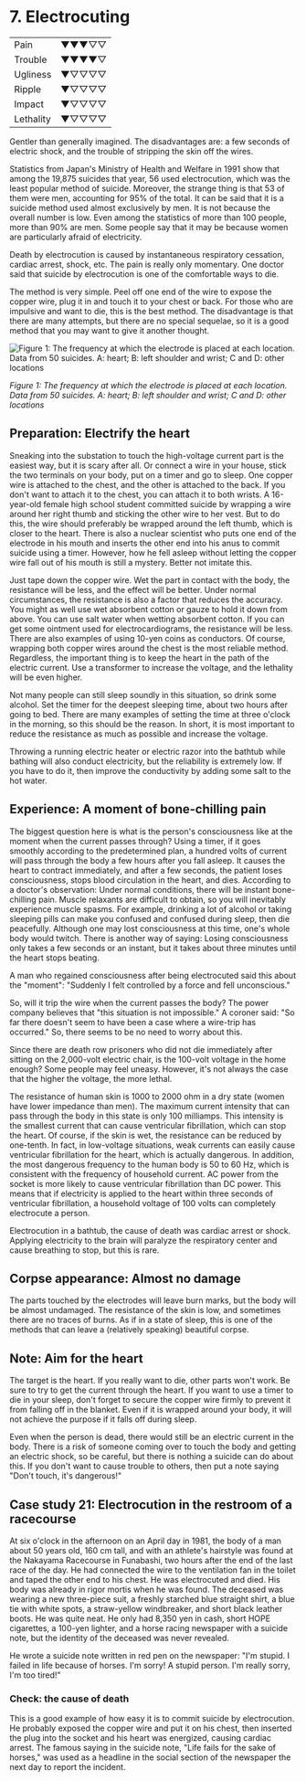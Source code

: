 # 7. Electrocuting

| | |
| --- | --- |
| Pain | ▼▼▼▽▽ |
| Trouble | ▼▼▼▼▽ |
| Ugliness | ▼▽▽▽▽ |
| Ripple | ▼▽▽▽▽ |
| Impact | ▼▽▽▽▽ |
| Lethality | ▼▽▽▽▽ |

Gentler than generally imagined. The disadvantages are: a few seconds of electric shock, and the trouble of stripping the skin off the wires.

Statistics from Japan's Ministry of Health and Welfare in 1991 show that among the 19,875 suicides that year, 56 used electrocution, which was the least popular method of suicide. Moreover, the strange thing is that 53 of them were men, accounting for 95% of the total. It can be said that it is a suicide method used almost exclusively by men. It is not because the overall number is low. Even among the statistics of more than 100 people, more than 90% are men. Some people say that it may be because women are particularly afraid of electricity.

Death by electrocution is caused by instantaneous respiratory cessation, cardiac arrest, shock, etc. The pain is really only momentary. One doctor said that suicide by electrocution is one of the comfortable ways to die.

The method is very simple. Peel off one end of the wire to expose the copper wire, plug it in and touch it to your chest or back. For those who are impulsive and want to die, this is the best method. The disadvantage is that there are many attempts, but there are no special sequelae, so it is a good method that you may want to give it another thought.

![Figure 1: The frequency at which the electrode is placed at each location. Data from 50 suicides. A: heart; B: left shoulder and wrist; C and D: other locations](/img/7_1.png)

*Figure 1: The frequency at which the electrode is placed at each location. Data from 50 suicides. A: heart; B: left shoulder and wrist; C and D: other locations*

## Preparation: Electrify the heart

Sneaking into the substation to touch the high-voltage current part is the easiest way, but it is scary after all. Or connect a wire in your house, stick the two terminals on your body, put on a timer and go to sleep. One copper wire is attached to the chest, and the other is attached to the back. If you don't want to attach it to the chest, you can attach it to both wrists. A 16-year-old female high school student committed suicide by wrapping a wire around her right thumb and sticking the other wire to her vest. But to do this, the wire should preferably be wrapped around the left thumb, which is closer to the heart. There is also a nuclear scientist who puts one end of the electrode in his mouth and inserts the other end into his anus to commit suicide using a timer. However, how he fell asleep without letting the copper wire fall out of his mouth is still a mystery. Better not imitate this.

Just tape down the copper wire. Wet the part in contact with the body, the resistance will be less, and the effect will be better. Under normal circumstances, the resistance is also a factor that reduces the accuracy. You might as well use wet absorbent cotton or gauze to hold it down from above. You can use salt water when wetting absorbent cotton. If you can get some ointment used for electrocardiograms, the resistance will be less. There are also examples of using 10-yen coins as conductors. Of course, wrapping both copper wires around the chest is the most reliable method. Regardless, the important thing is to keep the heart in the path of the electric current. Use a transformer to increase the voltage, and the lethality will be even higher.

Not many people can still sleep soundly in this situation, so drink some alcohol. Set the timer for the deepest sleeping time, about two hours after going to bed. There are many examples of setting the time at three o'clock in the morning, so this should be the reason. In short, it is most important to reduce the resistance as much as possible and increase the voltage.

Throwing a running electric heater or electric razor into the bathtub while bathing will also conduct electricity, but the reliability is extremely low. If you have to do it, then improve the conductivity by adding some salt to the hot water.

## Experience: A moment of bone-chilling pain

The biggest question here is what is the person's consciousness like at the moment when the current passes through? Using a timer, if it goes smoothly according to the predetermined plan, a hundred volts of current will pass through the body a few hours after you fall asleep. It causes the heart to contract immediately, and after a few seconds, the patient loses consciousness, stops blood circulation in the heart, and dies. According to a doctor's observation: Under normal conditions, there will be instant bone-chilling pain. Muscle relaxants are difficult to obtain, so you will inevitably experience muscle spasms. For example, drinking a lot of alcohol or taking sleeping pills can make you confused and confused during sleep, then die peacefully. Although one may lost consciousness at this time, one's whole body would twitch. There is another way of saying: Losing consciousness only takes a few seconds or an instant, but it takes about three minutes until the heart stops beating.

A man who regained consciousness after being electrocuted said this about the "moment": "Suddenly I felt controlled by a force and fell unconscious."

So, will it trip the wire when the current passes the body? The power company believes that "this situation is not impossible." A coroner said: "So far there doesn't seem to have been a case where a wire-trip has occurred." So, there seems to be no need to worry about this.

Since there are death row prisoners who did not die immediately after sitting on the 2,000-volt electric chair, is the 100-volt voltage in the home enough? Some people may feel uneasy. However, it's not always the case that the higher the voltage, the more lethal.

The resistance of human skin is 1000 to 2000 ohm in a dry state (women have lower impedance than men). The maximum current intensity that can pass through the body in this state is only 100 milliamps. This intensity is the smallest current that can cause ventricular fibrillation, which can stop the heart. Of course, if the skin is wet, the resistance can be reduced by one-tenth. In fact, in low-voltage situations, weak currents can easily cause ventricular fibrillation for the heart, which is actually dangerous. In addition, the most dangerous frequency to the human body is 50 to 60 Hz, which is consistent with the frequency of household current. AC power from the socket is more likely to cause ventricular fibrillation than DC power. This means that if electricity is applied to the heart within three seconds of ventricular fibrillation, a household voltage of 100 volts can completely electrocute a person.

Electrocution in a bathtub, the cause of death was cardiac arrest or shock. Applying electricity to the brain will paralyze the respiratory center and cause breathing to stop, but this is rare.

## Corpse appearance: Almost no damage

The parts touched by the electrodes will leave burn marks, but the body will be almost undamaged. The resistance of the skin is low, and sometimes there are no traces of burns. As if in a state of sleep, this is one of the methods that can leave a (relatively speaking) beautiful corpse.

## Note: Aim for the heart

The target is the heart. If you really want to die, other parts won't work. Be sure to try to get the current through the heart. If you want to use a timer to die in your sleep, don't forget to secure the copper wire firmly to prevent it from falling off in the blanket. Even if it is wrapped around your body, it will not achieve the purpose if it falls off during sleep.

Even when the person is dead, there would still be an electric current in the body. There is a risk of someone coming over to touch the body and getting an electric shock, so be careful, but there is nothing a suicide can do about this. If you don't want to cause trouble to others, then put a note saying "Don't touch, it's dangerous!"

## Case study 21: Electrocution in the restroom of a racecourse

At six o'clock in the afternoon on an April day in 1981, the body of a man about 50 years old, 160 cm tall, and with an athlete's hairstyle was found at the Nakayama Racecourse in Funabashi, two hours after the end of the last race of the day. He had connected the wire to the ventilation fan in the toilet and taped the other end to his chest. He was electrocuted and died. His body was already in rigor mortis when he was found. The deceased was wearing a new three-piece suit, a freshly starched blue straight shirt, a blue tie with white spots, a straw-yellow windbreaker, and short black leather boots. He was quite neat. He only had 8,350 yen in cash, short HOPE cigarettes, a 100-yen lighter, and a horse racing newspaper with a suicide note, but the identity of the deceased was never revealed.

He wrote a suicide note written in red pen on the newspaper: "I'm stupid. I failed in life because of horses. I'm sorry! A stupid person. I'm really sorry, I'm too tired!"

### Check: the cause of death

This is a good example of how easy it is to commit suicide by electrocution. He probably exposed the copper wire and put it on his chest, then inserted the plug into the socket and his heart was energized, causing cardiac arrest. The famous saying in the suicide note, "Life fails for the sake of horses," was used as a headline in the social section of the newspaper the next day to report the incident.
